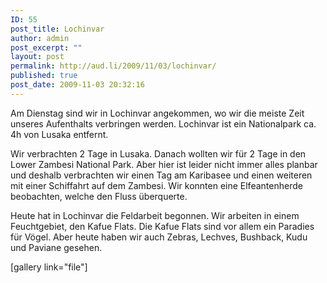 ```yaml
---
ID: 55
post_title: Lochinvar
author: admin
post_excerpt: ""
layout: post
permalink: http://aud.li/2009/11/03/lochinvar/
published: true
post_date: 2009-11-03 20:32:16
---
```

Am Dienstag sind wir in Lochinvar angekommen, wo wir die meiste Zeit unseres Aufenthalts verbringen werden. Lochinvar ist ein Nationalpark ca. 4h von Lusaka entfernt.

Wir verbrachten 2 Tage in Lusaka. Danach wollten wir für 2 Tage in den Lower Zambesi National Park. Aber hier ist leider nicht immer alles planbar und deshalb verbrachten wir einen Tag am Karibasee und einen weiteren mit einer Schiffahrt auf dem Zambesi. Wir konnten eine Elfeantenherde beobachten, welche den Fluss überquerte.

Heute hat in Lochinvar die Feldarbeit begonnen. Wir arbeiten in einem Feuchtgebiet, den Kafue Flats. Die Kafue Flats sind vor allem ein Paradies für Vögel. Aber heute haben wir auch Zebras, Lechves, Bushback, Kudu und Paviane gesehen.

[gallery link="file"]